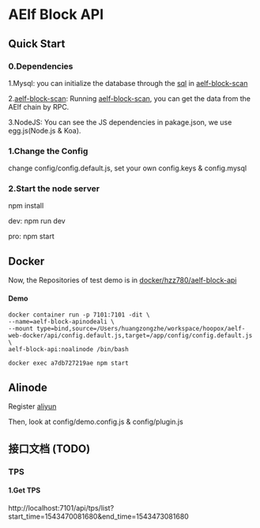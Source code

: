 # AElf Block API

## Quick Start

### 0.Dependencies

1.Mysql: you can initialize the database through the [sql](https://github.com/AElfProject/aelf-block-scan/blob/master/aelf_test.sql) 
in [aelf-block-scan](https://github.com/AElfProject/aelf-block-scan)

2.[aelf-block-scan](https://github.com/AElfProject/aelf-block-scan): Running [aelf-block-scan](https://github.com/AElfProject/aelf-block-scan), you can get the data from the AElf chain by RPC.

3.NodeJS: You can see the JS dependencies in pakage.json, we use egg.js(Node.js & Koa).

### 1.Change  the Config

change config/config.default.js, set your own config.keys & config.mysql

### 2.Start the node server

npm install

dev: npm run dev

pro: npm start

## Docker

Now, the Repositories of test demo is in [docker/hzz780/aelf-block-api](https://cloud.docker.com/swarm/hzz780/repository/docker/hzz780/aelf-block-api/general)

#### Demo

```
docker container run -p 7101:7101 -dit \
--name=aelf-block-apinodeali \
--mount type=bind,source=/Users/huangzongzhe/workspace/hoopox/aelf-web-docker/api/config.default.js,target=/app/config/config.default.js \
aelf-block-api:noalinode /bin/bash

docker exec a7db727219ae npm start
```

## Alinode

Register [aliyun](https://www.aliyun.com/product/nodejs)

Then, look at config/demo.config.js & config/plugin.js


## 接口文档 (TODO)

### TPS

#### 1.Get TPS

http://localhost:7101/api/tps/list?start_time=1543470081680&end_time=1543473081680

